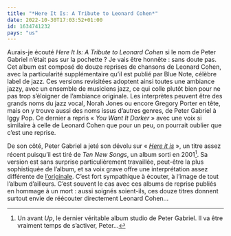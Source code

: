 ```yaml
---
title: "*Here It Is: A Tribute to Leonard Cohen*"
date: 2022-10-30T17:03:52+01:00
id: 1634741232 
pays: "us"
---
```


Aurais-je écouté *Here It Is: A Tribute to Leonard Cohen* si le nom de Peter Gabriel n’était pas sur la pochette ? Je vais être honnête : sans doute pas. Cet album est composé de douze reprises de chansons de Leonard Cohen, avec la particularité supplémentaire qu’il est publié par Blue Note, célèbre label de jazz. Ces versions revisitées adoptent ainsi toutes une ambiance jazzy, avec un ensemble de musiciens jazz, ce qui colle plutôt bien pour ne pas trop s’éloigner de l’ambiance originale. Les interprètes peuvent être des grands noms du jazz vocal, Norah Jones ou encore Gregory Porter en tête, mais on y trouve aussi des noms issus d’autres genres, de Peter Gabriel à Iggy Pop. Ce dernier a repris « *You Want It Darker* » avec une voix si similaire à celle de Leonard Cohen que pour un peu, on pourrait oublier que c’est une reprise. 

De son côté, Peter Gabriel a jeté son dévolu sur « [*Here it is*](https://www.youtube.com/watch?v=J-e__5L9Kt0) », un titre assez récent puisqu’il est tiré de *Ten New Songs*, un album sorti en 2001[^1]. Sa version est sans surprise particulièrement travaillée, peut-être la plus sophistiquée de l’album, et sa voix grave offre une interprétation assez différente de [l’originale](https://www.youtube.com/watch?v=-WaBpScRGuo). C’est fort sympathique à écouter, à l’image de tout l’album d’ailleurs. C’est souvent le cas avec ces albums de reprise publiés en hommage à un mort : aussi soignés soient-ils, ces douze titres donnent surtout envie de réécouter directement Leonard Cohen…


[^1]: Un avant *Up*, le dernier véritable album studio de Peter Gabriel. Il va être vraiment temps de s’activer, Peter…

